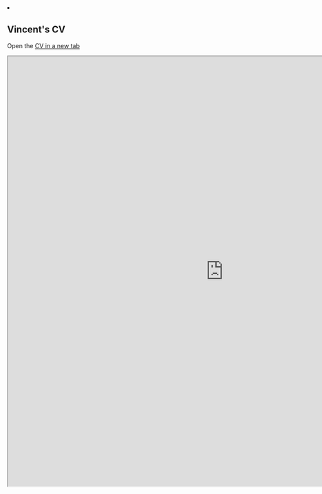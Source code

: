 #

<li class=nav-item><a class="nav-link js-search" href=#><i class="fas fa-search" aria-hidden=true></i></a></li></div></nav><article class=article><div class="article-container pt-3"><h1>Vincent's CV</h1><div class=article-metadata></div></div><div class=article-container><div class=article-style><p>Open the
<a href=https://drive.google.com/file/d/1VjHQ5M6iZy8R8JazA53n9C7ozVMBuRQF target=_blank rel=noopener>CV in a new tab</a></p><div class=iframe_container><iframe src=https://drive.google.com/file/d/1VjHQ5M6iZy8R8JazA53n9C7ozVMBuRQF/preview width=1000 height=1000></iframe></div></div></div></article><script src=https://cdnjs.cloudflare.com/ajax/libs/jquery/3.4.1/jquery.min.js integrity="sha256-CSXorXvZcTkaix6Yvo6HppcZGetbYMGWSFlBw8HfCJo=" crossorigin=anonymous></script><script src=https://cdnjs.cloudflare.com/ajax/libs/jquery.imagesloaded/4.1.4/imagesloaded.pkgd.min.js integrity="sha256-lqvxZrPLtfffUl2G/e7szqSvPBILGbwmsGE1MKlOi0Q=" crossorigin=anonymous></script><script src=https://cdnjs.cloudflare.com/ajax/libs/jquery.isotope/3.0.6/isotope.pkgd.min.js integrity="sha256-CBrpuqrMhXwcLLUd5tvQ4euBHCdh7wGlDfNz8vbu/iI=" crossorigin=anonymous></script><script src=https://cdnjs.cloudflare.com/ajax/libs/fancybox/3.5.7/jquery.fancybox.min.js integrity="sha256-yt2kYMy0w8AbtF89WXb2P1rfjcP/HTHLT7097U8Y5b8=" crossorigin=anonymous></script><script src=https://cdnjs.cloudflare.com/ajax/libs/highlight.js/9.15.10/highlight.min.js integrity="sha256-1zu+3BnLYV9LdiY85uXMzii3bdrkelyp37e0ZyTAQh0=" crossorigin=anonymous></script><script src=https://cdnjs.cloudflare.com/ajax/libs/highlight.js/9.15.10/languages/r.min.js></script><script src=https://cdnjs.cloudflare.com/ajax/libs/leaflet/1.5.1/leaflet.js integrity="sha256-EErZamuLefUnbMBQbsEqu1USa+btR2oIlCpBJbyD4/g=" crossorigin=anonymous></script><script>const code_highlighting=true;</script><script>const search_config={"indexURI":"/index.json","minLength":1,"threshold":0.3};const i18n={"no_results":"No results found","placeholder":"Search...","results":"results found"};const content_type={'post':"Posts",'project':"Projects",'publication':"Publications",'talk':"Talks"};</script><script id=search-hit-fuse-template type=text/x-template>
      <div class="search-hit" id="summary-{{key}}">
      <div class="search-hit-content">
        <div class="search-hit-name">
          <a href="{{relpermalink}}">{{title}}</a>
          <div class="article-metadata search-hit-type">{{type}}</div>
          <p class="search-hit-description">{{snippet}}</p>
        </div>
      </div>
      </div>
    </script><script src=https://cdnjs.cloudflare.com/ajax/libs/fuse.js/3.2.1/fuse.min.js integrity="sha256-VzgmKYmhsGNNN4Ph1kMW+BjoYJM2jV5i4IlFoeZA9XI=" crossorigin=anonymous></script><script src=https://cdnjs.cloudflare.com/ajax/libs/mark.js/8.11.1/jquery.mark.min.js integrity="sha256-4HLtjeVgH0eIB3aZ9mLYF6E8oU5chNdjU6p6rrXpl9U=" crossorigin=anonymous></script><script src=/js/academic.min.a0d331bcd05dbe8b31e244f796710f08.js></script>



